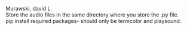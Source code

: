 Murawski, david L.  
Store the audio files in the same directory where you store the .py file.  
pip install required packages- should only be termcolor and playsound.
